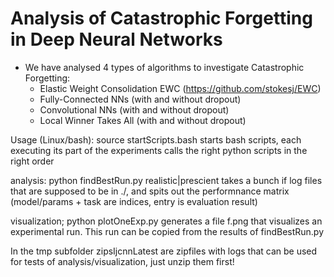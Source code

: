 # Analysis of Catastrophic Forgetting in Deep Neural Networks
* We have analysed 4 types of algorithms to investigate Catastrophic Forgetting:
  * Elastic Weight Consolidation EWC (https://github.com/stokesj/EWC)
  * Fully-Connected NNs (with and without dropout)
  * Convolutional NNs (with and without dropout)
  * Local Winner Takes All  (with and without dropout)

Usage (Linux/bash): source startScripts.bash <model> <parallelruns>
  starts <parallelruns> bash scripts, each executing its part of the experiments
  calls the right python scripts in the right order

analysis: python findBestRun.py <model> realistic|prescient
  takes a bunch if log files that are supposed to be in ./, and spits out the performnance matrix (model/params + task are indices, entry is evaluation result)

visualization; python plotOneExp.py <expID>
  generates a file f.png that visualizes an experimental run. This run can be copied from the results of findBestRun.py



In the tmp subfolder zipsIjcnnLatest are zipfiles with logs that can be used for tests of analysis/visualization, just unzip them first!